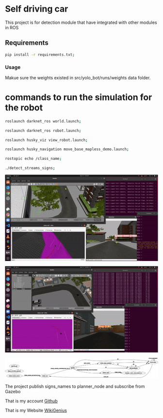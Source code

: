 
# Self driving car

This project is for detection module that have integrated with other modules in ROS

## Requirements
```bash
pip install -r requirements.txt;
```

### Usage

<!-- Make sure there is data existed(video/image) first in src/yolo_bot/data folder. -->

Makue sure the weights existed in src/yolo_bot/runs/weights data folder.


# commands to run the simulation for the robot

```bash
roslaunch darknet_ros world.launch;
```

```bash
roslaunch darknet_ros robot.launch;
```

```bash
roslaunch husky_viz view_robot.launch;
```

```bash
roslaunch husky_navigation move_base_mapless_demo.launch;
```

```bash
rostopic echo /class_name;
```

```bash
./detect_streams_signs;
```


![speed limit (16km/h)](./assets/16.gif)


![stop](./assets/stop.gif)


![rosgraph](./assets/rosgraph.png)


The project publish signs_names to planner_node and subscribe from Gazebo

That is my account [Github](https://github.com/WikiGenius)

That is my Website [WikiGenius](https://muhammedelyamani.blogspot.com/)


